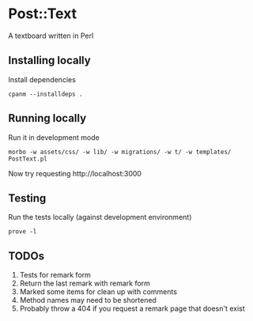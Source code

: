 # Post::Text

A textboard written in Perl

## Installing locally

Install dependencies

    cpanm --installdeps .

## Running locally

Run it in development mode

    morbo -w assets/css/ -w lib/ -w migrations/ -w t/ -w templates/ PostText.pl

Now try requesting http://localhost:3000

## Testing

Run the tests locally (against development environment)

    prove -l

## TODOs

1. Tests for remark form
1. Return the last remark with remark form
1. Marked some items for clean up with comments
1. Method names may need to be shortened
1. Probably throw a 404 if you request a remark page that doesn't exist
